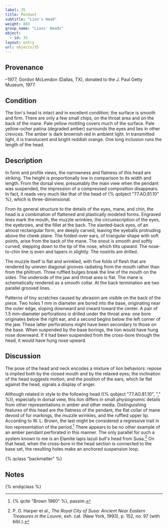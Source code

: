 ```yaml
---
label: 35
title: Pendant
subtitle: "Lion's Head"
weight: 803
group_name: "Lions' Heads"
object:
  - id: 35
layout: entry
url: objects/35
---
```


## Provenance

–1977, Gordon McLendon (Dallas, TX), donated to the J. Paul Getty Museum, 1977.

## Condition

The lion's head is intact and in excellent condition; the surface is smooth and firm. There are only a few small chips, on the throat area and on the back of the mane. Pale yellow mottling covers much of the surface. Pale yellow-ocher patina (degraded amber) surrounds the eyes and lies in other crevices. The amber is dark brownish red in ambient light. In transmitted light, it is translucent and bright reddish orange. One long inclusion runs the length of the head.

## Description

In form and profile views, the narrowness and flatness of this head are striking. The height is proportionally low in comparison to its width and length. From the dorsal view, presumably the main view when the pendant was suspended, the impression of a compressed composition disappears. In fact, it reads very much like that of the head of {% qobject "77.AO.81.10" %}, which is three-dimensional.

From its general structure to the details of the eyes, mane, and chin, the head is a combination of flattened and plastically modeled forms. Engraved lines mark the mouth, the muzzle wrinkles, the circumscription of the eyes, the eyebrows, and the fillet at the back. The slanted-back eyes, of an almost rectangular form, are deeply carved, leaving the eyeballs protruding above the cheek plane. The folded-over ears, of triangular shape with soft points, arise from the back of the mane. The snout is smooth and softly curved, stepping down to the tip of the nose, which tilts upward. The nose-to-chin line is even and tapers in slightly. The nostrils are drilled.

The muzzle itself is flat and wrinkled, with five folds of flesh that are rendered by uneven diagonal grooves radiating from the mouth rather than from the philtrum. Three ruffled bulges break the line of the mouth on the sides. The underside of the jaw and throat area is flat. The mane is schematically rendered as a smooth collar. At the back termination are two parallel grooved lines.

Patterns of tiny scratches caused by abrasion are visible on the back of the piece. Two holes 1 mm in diameter are bored into the base, originating near the outer edge, sloping downward and inward toward the center. A pair of 1.5 mm–diameter perforations is drilled under the throat area: one bore originates below the right ear, and a second begins below the left corner of the jaw. These latter perforations might have been secondary to those on the base. When suspended by the base borings, the lion would have hung nose downward. If it had been suspended from the cross-bore through the head, it would have hung nose upward.

## Discussion

The pose of the head and neck encodes a mixture of lion behaviors: repose is implied both by the closed mouth and by the relaxed eyes; the inclination of the head suggests motion; and the position of the ears, which lie flat against the head, signals a display of anger.

Although related in style to the following head ({% qobject "77.AO.81.10", "," %}), especially in dorsal view, this lion differs in small physiognomic details from other representations in amber and other media. Distinguishing features of this head are the flatness of the pendant, the flat collar of mane devoid of fur markings, the muzzle wrinkles, and the ruffled upper lip. According to W. L. Brown, the last might be considered a regressive trait in lion representation of the period.[^1] There appears to be no other example of an amber pendant perforated in this manner. The only parallel for such a system known to me is an Elamite lapis lazuli bull's head from Susa.[^2] On that head, when the cross-bore in the head section is connected to the base set, the resulting holes make an anchored suspension loop.

{% qclass "backmatter" %}
## Notes
{% endqclass %}

[^1]: {% qcite "Brown 1960" %}, passim.

[^2]: P. O. Harper et al., *The Royal City of Susa: Ancient Near Eastern Treasures in the Louvre*, exh. cat. (New York, 1993), p. 152, no. 97 (with bibl.).
